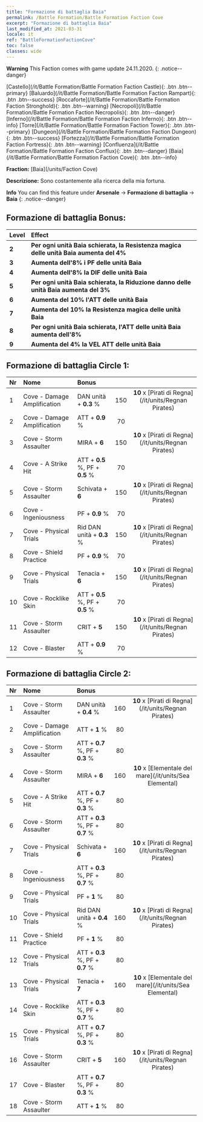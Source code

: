 ```yaml
---
title: "Formazione di battaglia Baia"
permalink: /Battle Formation/Battle Formation Faction Cove
excerpt: "Formazione di battaglia Baia"
last_modified_at: 2021-03-31
locale: it
ref: "BattleFormationFactionCove"
toc: false
classes: wide
---
```

**Warning** This Faction comes with game update 24.11.2020.
{: .notice--danger}

 [Castello](/it/Battle Formation/Battle Formation Faction Castle){: .btn .btn--primary} [Baluardo](/it/Battle Formation/Battle Formation Faction Rampart){: .btn .btn--success} [Roccaforte](/it/Battle Formation/Battle Formation Faction Stronghold){: .btn .btn--warning} [Necropoli](/it/Battle Formation/Battle Formation Faction Necropolis){: .btn .btn--danger} [Inferno](/it/Battle Formation/Battle Formation Faction Inferno){: .btn .btn--info} [Torre](/it/Battle Formation/Battle Formation Faction Tower){: .btn .btn--primary} [Dungeon](/it/Battle Formation/Battle Formation Faction Dungeon){: .btn .btn--success} [Fortezza](/it/Battle Formation/Battle Formation Faction Fortress){: .btn .btn--warning} [Confluenza](/it/Battle Formation/Battle Formation Faction Conflux){: .btn .btn--danger} [Baia](/it/Battle Formation/Battle Formation Faction Cove){: .btn .btn--info} 

  **Fraction:** [Baia](/units/Faction Cove)

  **Descrizione:** Sono costantemente alla ricerca della mia fortuna.

**Info** You can find this feature under **Arsenale** -> **Formazione di battaglia** -> **Baia** 
{: .notice--danger}

## Formazione di battaglia Bonus:

  | Level |         Effect        |
  |:------|:---------------------|
  | **2** | **Per ogni unità Baia schierata, la Resistenza magica delle unità Baia aumenta del 4%** |
  | **3** | **Aumenta dell'8% i PF delle unità Baia** |
  | **4** | **Aumenta dell'8% la DIF delle unità Baia** |
  | **5** | **Per ogni unità Baia schierata, la Riduzione danno delle unità Baia aumenta del 3%** |
  | **6** | **Aumenta del 10% l'ATT delle unità Baia** |
  | **7** | **Aumenta del 10% la Resistenza magica delle unità Baia** |
  | **8** | **Per ogni unità Baia schierata, l'ATT delle unità Baia aumenta dell'8%** |
  | **9** | **Aumenta del 4% la VEL ATT delle unità Baia** |

## Formazione di battaglia Circle 1:

  |  Nr  |  Nome   |  Bonus  | <i class="fas fa-flask"/>  |  <i class="fab fa-optin-monster"/> |
  |:-----|:--------------------|:---------|:-----------------:|:----------------:|
  | 1 | Cove - Damage Amplification | DAN unità + **0.3** % | 150 |  **10** x [Pirati di Regna](/it/units/Regnan Pirates) |
  | 2 | Cove - Damage Amplification | ATT + **0.9** % | 70 |   |
  | 3 | Cove - Storm Assaulter | MIRA + **6**  | 150 |  **10** x [Pirati di Regna](/it/units/Regnan Pirates) |
  | 4 | Cove - A Strike Hit | ATT + **0.5** %, PF + **0.5** % | 70 |   |
  | 5 | Cove - Storm Assaulter | Schivata + **6**  | 150 |  **10** x [Pirati di Regna](/it/units/Regnan Pirates) |
  | 6 | Cove - Ingeniousness | PF + **0.9** % | 70 |   |
  | 7 | Cove - Physical Trials | Rid DAN unità + **0.3** % | 150 |  **10** x [Pirati di Regna](/it/units/Regnan Pirates) |
  | 8 | Cove - Shield Practice | PF + **0.9** % | 70 |   |
  | 9 | Cove - Physical Trials | Tenacia + **6**  | 150 |  **10** x [Pirati di Regna](/it/units/Regnan Pirates) |
  | 10 | Cove - Rocklike Skin | ATT + **0.5** %, PF + **0.5** % | 70 |   |
  | 11 | Cove - Storm Assaulter | CRIT + **5**  | 150 |  **10** x [Pirati di Regna](/it/units/Regnan Pirates) |
  | 12 | Cove - Blaster | ATT + **0.9** % | 70 |   |
  


## Formazione di battaglia Circle 2:

  |  Nr  |  Nome   |  Bonus  | <i class="fas fa-flask"/>  |  <i class="fab fa-optin-monster"/> |
  |:-----|:--------------------|:---------|:-----------------:|:----------------:|
  | 1 | Cove - Storm Assaulter | DAN unità + **0.4** % | 160 |  **10** x [Pirati di Regna](/it/units/Regnan Pirates) |
  | 2 | Cove - Damage Amplification | ATT + **1** % | 80 |   |
  | 3 | Cove - Storm Assaulter | ATT + **0.7** %, PF + **0.3** % | 80 |   |
  | 4 | Cove - Storm Assaulter | MIRA + **6**  | 160 |  **10** x [Elementale del mare](/it/units/Sea Elemental) |
  | 5 | Cove - A Strike Hit | ATT + **0.7** %, PF + **0.3** % | 80 |   |
  | 6 | Cove - Storm Assaulter | ATT + **0.3** %, PF + **0.7** % | 80 |   |
  | 7 | Cove - Physical Trials | Schivata + **6**  | 160 |  **10** x [Pirati di Regna](/it/units/Regnan Pirates) |
  | 8 | Cove - Ingeniousness | ATT + **0.3** %, PF + **0.7** % | 80 |   |
  | 9 | Cove - Physical Trials | PF + **1** % | 80 |   |
  | 10 | Cove - Physical Trials | Rid DAN unità + **0.4** % | 160 |  **10** x [Pirati di Regna](/it/units/Regnan Pirates) |
  | 11 | Cove - Shield Practice | PF + **1** % | 80 |   |
  | 12 | Cove - Physical Trials | ATT + **0.3** %, PF + **0.7** % | 80 |   |
  | 13 | Cove - Physical Trials | Tenacia + **7**  | 160 |  **10** x [Elementale del mare](/it/units/Sea Elemental) |
  | 14 | Cove - Rocklike Skin | ATT + **0.3** %, PF + **0.7** % | 80 |   |
  | 15 | Cove - Physical Trials | ATT + **0.7** %, PF + **0.3** % | 80 |   |
  | 16 | Cove - Storm Assaulter | CRIT + **5**  | 160 |  **10** x [Pirati di Regna](/it/units/Regnan Pirates) |
  | 17 | Cove - Blaster | ATT + **0.7** %, PF + **0.3** % | 80 |   |
  | 18 | Cove - Storm Assaulter | ATT + **1** % | 80 |   |
  

